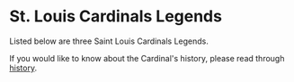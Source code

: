 # St. Louis Cardinals Legends

Listed below are three Saint Louis Cardinals Legends. 

If you would like to know about the Cardinal's history, please read through [history](https://github.com/wardenevanMU/IT1600MarkdownPages/blob/Master/history.md).
